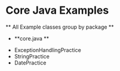 # Core Java Examples
** All Example classes group by package **

* **core.java **
- ExceptionHandlingPractice
- StringPractice
- DatePractice
